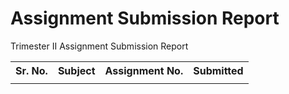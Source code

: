 # Assignment Submission Report
Trimester II Assignment Submission Report
<table>
    <tr>
        <th>Sr. No.</th>
        <th>Subject</th>
        <th>Assignment No.</th>
        <th>Submitted</th>
    </tr>
    <tr>
        <td></td>
        <td></td>
        <td></td>
        <td></td>
    </tr>
</table>